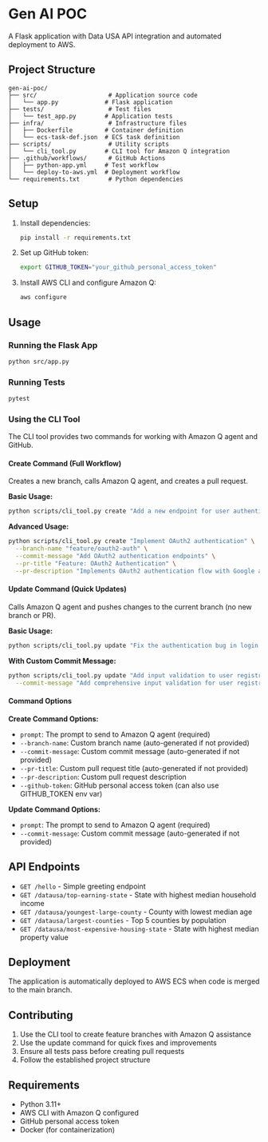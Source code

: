 # Gen AI POC

A Flask application with Data USA API integration and automated deployment to AWS.

## Project Structure

```
gen-ai-poc/
├── src/                    # Application source code
│   └── app.py             # Flask application
├── tests/                  # Test files
│   └── test_app.py        # Application tests
├── infra/                  # Infrastructure files
│   ├── Dockerfile         # Container definition
│   └── ecs-task-def.json  # ECS task definition
├── scripts/                # Utility scripts
│   └── cli_tool.py        # CLI tool for Amazon Q integration
├── .github/workflows/      # GitHub Actions
│   ├── python-app.yml     # Test workflow
│   └── deploy-to-aws.yml  # Deployment workflow
└── requirements.txt        # Python dependencies
```

## Setup

1. Install dependencies:
   ```bash
   pip install -r requirements.txt
   ```

2. Set up GitHub token:
   ```bash
   export GITHUB_TOKEN="your_github_personal_access_token"
   ```

3. Install AWS CLI and configure Amazon Q:
   ```bash
   aws configure
   ```

## Usage

### Running the Flask App

```bash
python src/app.py
```

### Running Tests

```bash
pytest
```

### Using the CLI Tool

The CLI tool provides two commands for working with Amazon Q agent and GitHub.

#### Create Command (Full Workflow)

Creates a new branch, calls Amazon Q agent, and creates a pull request.

**Basic Usage:**
```bash
python scripts/cli_tool.py create "Add a new endpoint for user authentication"
```

**Advanced Usage:**
```bash
python scripts/cli_tool.py create "Implement OAuth2 authentication" \
  --branch-name "feature/oauth2-auth" \
  --commit-message "Add OAuth2 authentication endpoints" \
  --pr-title "Feature: OAuth2 Authentication" \
  --pr-description "Implements OAuth2 authentication flow with Google and GitHub providers"
```

#### Update Command (Quick Updates)

Calls Amazon Q agent and pushes changes to the current branch (no new branch or PR).

**Basic Usage:**
```bash
python scripts/cli_tool.py update "Fix the authentication bug in login endpoint"
```

**With Custom Commit Message:**
```bash
python scripts/cli_tool.py update "Add input validation to user registration" \
  --commit-message "Add comprehensive input validation for user registration form"
```

#### Command Options

**Create Command Options:**
- `prompt`: The prompt to send to Amazon Q agent (required)
- `--branch-name`: Custom branch name (auto-generated if not provided)
- `--commit-message`: Custom commit message (auto-generated if not provided)
- `--pr-title`: Custom pull request title (auto-generated if not provided)
- `--pr-description`: Custom pull request description
- `--github-token`: GitHub personal access token (can also use GITHUB_TOKEN env var)

**Update Command Options:**
- `prompt`: The prompt to send to Amazon Q agent (required)
- `--commit-message`: Custom commit message (auto-generated if not provided)

## API Endpoints

- `GET /hello` - Simple greeting endpoint
- `GET /datausa/top-earning-state` - State with highest median household income
- `GET /datausa/youngest-large-county` - County with lowest median age
- `GET /datausa/largest-counties` - Top 5 counties by population
- `GET /datausa/most-expensive-housing-state` - State with highest median property value

## Deployment

The application is automatically deployed to AWS ECS when code is merged to the main branch.

## Contributing

1. Use the CLI tool to create feature branches with Amazon Q assistance
2. Use the update command for quick fixes and improvements
3. Ensure all tests pass before creating pull requests
4. Follow the established project structure

## Requirements

- Python 3.11+
- AWS CLI with Amazon Q configured
- GitHub personal access token
- Docker (for containerization) 